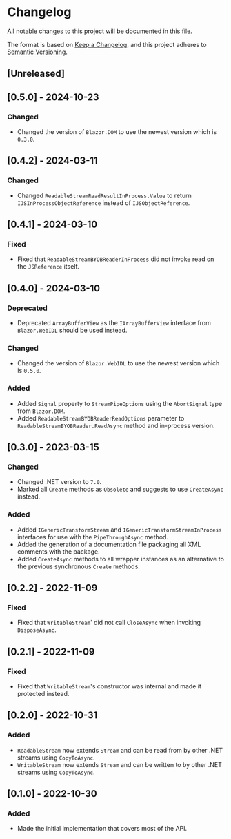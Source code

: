 # Changelog
All notable changes to this project will be documented in this file.

The format is based on [Keep a Changelog](https://keepachangelog.com/en/1.0.0/),
and this project adheres to [Semantic Versioning](https://semver.org/spec/v2.0.0.html).

## [Unreleased]

## [0.5.0] - 2024-10-23
### Changed
- Changed the version of `Blazor.DOM` to use the newest version which is `0.3.0`.

## [0.4.2] - 2024-03-11
### Changed
- Changed `ReadableStreamReadResultInProcess.Value` to return `IJSInProcessObjectReference` instead of `IJSObjectReference`.

## [0.4.1] - 2024-03-10
### Fixed
- Fixed that `ReadableStreamBYOBReaderInProcess` did not invoke read on the `JSReference` itself.

## [0.4.0] - 2024-03-10
### Deprecated
- Deprecated `ArrayBufferView` as the `IArrayBufferView` interface from `Blazor.WebIDL` should be used instead.
### Changed
- Changed the version of `Blazor.WebIDL` to use the newest version which is `0.5.0`.
### Added
- Added `Signal` property to `StreamPipeOptions` using the `AbortSignal` type from `Blazor.DOM`.
- Added `ReadableStreamBYOBReaderReadOptions` parameter to `ReadableStreamBYOBReader.ReadAsync` method and in-process version.

## [0.3.0] - 2023-03-15
### Changed
- Changed .NET version to `7.0`.
- Marked all `Create` methods as `Obsolete` and suggests to use `CreateAsync` instead.
### Added
- Added `IGenericTransformStream` and `IGenericTransformStreamInProcess` interfaces for use with the `PipeThroughAsync` method.
- Added the generation of a documentation file packaging all XML comments with the package.
- Added `CreateAsync` methods to all wrapper instances as an alternative to the previous synchronous `Create` methods.

## [0.2.2] - 2022-11-09
### Fixed
- Fixed that `WritableStream`' did not call `CloseAsync` when invoking `DisposeAsync`.

## [0.2.1] - 2022-11-09
### Fixed
- Fixed that `WritableStream`'s constructor was internal and made it protected instead.

## [0.2.0] - 2022-10-31
### Added
- `ReadableStream` now extends `Stream` and can be read from by other .NET streams using `CopyToAsync`.
- `WritableStream` now extends `Stream` and can be written to by other .NET streams using `CopyToAsync`.

## [0.1.0] - 2022-10-30
### Added
- Made the initial implementation that covers most of the API.